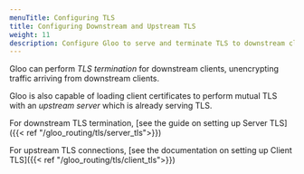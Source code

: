 ```yaml
---
menuTitle: Configuring TLS
title: Configuring Downstream and Upstream TLS
weight: 11
description: Configure Gloo to serve and terminate TLS to downstream clients, as well as initiate upstream connections using upstream TLS.
---
```


Gloo can perform *TLS termination* for downstream clients, unencrypting traffic arriving from downstream clients. 

Gloo is also capable of loading client certificates to perform mutual TLS with an *upstream server* which is already serving TLS.

For downstream TLS termination, [see the guide on setting up Server TLS]({{< ref "/gloo_routing/tls/server_tls">}})

For upstream TLS connections, [see the documentation on setting up Client TLS]({{< ref "/gloo_routing/tls/client_tls">}})


